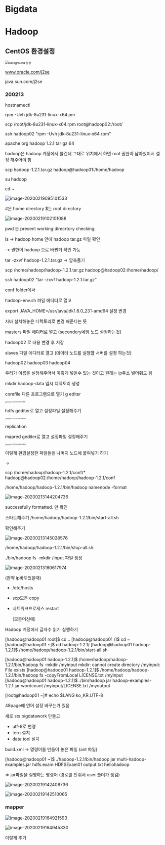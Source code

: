 # Bigdata

# Hadoop

## CentOS 환경설정



<img src="C:\Users\student\Desktop\TIL\images\background 설정.PNG" alt="background 설정" style="zoom:67%;" />

www.oracle.com/j2se

java.sun.com/j2se

### 200213

hostnamectl

rpm  -Uvh jdk-8u231-linux-x64.pm

scp /root/jdk-8u231-linux-x64.rpm root@hadoop02:/root/

ssh hadoop02 "rpm -Uvh jdk-8u231-linux-x64.rpm"





apache org  hadoop 1.2.1 tar gz 64 

hadoop은 hadoop 계정에서 쓸건데  그대로 위치에서 하면 root 권한이 남아있어서 설정 해주어야 함

scp hadoop-1.2.1.tar.gz hadoop@hadoop01:/home/hadoop

su hadoop

cd ~

![image-20200219095101533](images/image-20200219095101533.png)

#은 home directory
$는 root directory

![image-20200219102101088](images/image-20200219102101088.png)

pwd 는 present working direcrtory checking 





ls  -> hadoop home 안에 hadoop tar.gz 파일 확인

-> 권한이 hadoop 으로 바뀐거 확인 가능	





tar -zxvf hadoop-1.2.1.tar.gz   -> 압축풀기

scp /home/hadoop/hadoop-1.2.1.tar.gz hadoop@hadoop02:/home/hadoop/

ssh hadoop02 "tar -zxvf hadoop-1.2.1.tar.gz"



conf folder에서

hadoop-env.sh 파일 에디터로 열고 

export JAVA_HOME=/usr/java/jdk1.8.0_231-amd64 설정 변경

자바 설치해놓은 디렉토리로 변경 해준다는 뜻



masters 파일 에디터로 열고 (secondery네임 노드 설정하는것)

hadoop02 로 내용 변경 후 저장



slaves 파일 에디터로 열고 (데이터 노드를 실행할 서버를 설정 하는것)

hadoop02
hadoop03
hadoop04

우리가 이름을 설정해주어서 이렇게 넣을수 있는 것이고 원래는 ip주소 넣어줘도 됨

mkdir hadoop-data  임시 디렉토리 생성

corefile 다른 프로그램으로 열기 g editer

<img src="images/image-20200213134231416.png" alt="image-20200213134231416" style="zoom: 33%;" />

hdfs gediter로 열고 설정파일 설정해주기

<img src="images/image-20200213142106090.png" alt="image-20200213142106090" style="zoom: 33%;" />

replication

mapred gediter로 열고 설정파일 설정해주기

<img src="images/image-20200213142631400.png" alt="image-20200213142631400" style="zoom: 33%;" />

이렇게 환경설정한 파일들을 나머지 노드에 붙여넣기 하기

->

scp /home/hadoop/hadoop-1.2.1/conf/* hadoop@hadoop02:/home/hadoop/hadoop-1.2.1/conf



/home/hadoop/hadoop-1.2.1/bin/hadoop namenode -format

![image-20200213144204736](images/image-20200213144204736.png)

successfully formatted. 만 확인

스타트해주기
/home/hadoop/hadoop-1.2.1/bin/start-all.sh 

확인해주기

![image-20200213145028576](images/image-20200213145028576.png)

/home/hadoop/hadoop-1.2.1/bin/stop-all.sh 

./bin/hadoop fs -mkdir /input   파일 생성

![image-20200213160617974](images/image-20200213160617974.png)

(만약 ip바뀌었을때)

- /etc/hosts

- scp모든 copy

- 네트워크프로세스 restart 

  (모든머신에)

Hadoop 계정에서 글자수 읽기 실행하기



[hadoop@hadoop01 root]$ cd ..
[hadoop@hadoop01 /]$ cd ~
[hadoop@hadoop01 ~]$ cd hadoop-1.2.1/
[hadoop@hadoop01 hadoop-1.2.1]$ /home/hadoop/hadoop-1.2.1/bin/start-all.sh



[hadoop@hadoop01 hadoop-1.2.1]$ /home/hadoop/hadoop-1.2.1/bin/hadoop fs -mkdir /myinput
mkdir: cannot create directory /myinput: File exists
[hadoop@hadoop01 hadoop-1.2.1]$ /home/hadoop/hadoop-1.2.1/bin/hadoop fs -copyFromLocal LICENSE.txt /myinput
[hadoop@hadoop01 hadoop-1.2.1]$ ./bin/hadoop jar hadoop-examples-1.2.1.jar  wordcount /myinput/LICENSE.txt /myoutput 



[root@hadoop01 ~]# echo $LANG
ko_KR.UTF-8

48page에 언어 설정 바꾸는거 있음



새로 sts bigdatawork 만들고

- utf-8로 변경
- tern 설치
- data tool 설치



build.xml -> 명령어를 만들어 놓은 파일 (ant 파일)

[hadoop@hadoop01 ~]$ ./hadoop-1.2.1/bin/hadoop jar multi-hadoop-examples.jar hdfs.exam.HDFSExam01 output.txt hellohadoop

=> jar파일을 실행하는 명령어 (경로를 안줘서 user 폴더가 생김)

![image-20200219142408736](images/image-20200219142408736.png)

![image-20200219142510065](images/image-20200219142510065.png)

### mapper

![image-20200219164921593](images/image-20200219164921593.png)



![image-20200219164945330](images/image-20200219164945330.png)

이렇게 추가